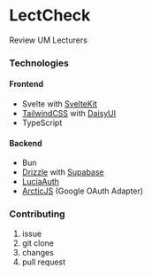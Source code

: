 # LectCheck

Review UM Lecturers

### Technologies

#### Frontend

- Svelte with [SvelteKit](https://kit.svelte.dev/docs/introduction)
- [TailwindCSS](https://tailwindcss.com/docs/installation) with [DaisyUI](https://daisyui.com/)
- TypeScript

#### Backend

- Bun
- [Drizzle](https://orm.drizzle.team/) with [Supabase](https://supabase.com/)
- [LuciaAuth](https://lucia-auth.com/)
- [ArcticJS](https://arctic.js.org/) (Google OAuth Adapter)

### Contributing

1. issue
2. git clone
3. changes
4. pull request
